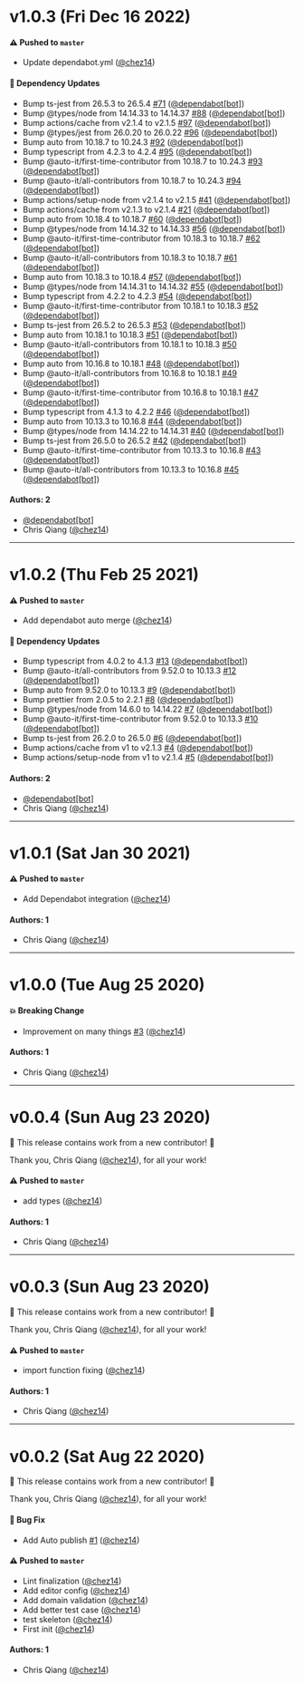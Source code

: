 # v1.0.3 (Fri Dec 16 2022)

#### ⚠️ Pushed to `master`

- Update dependabot.yml ([@chez14](https://github.com/chez14))

#### 🔩 Dependency Updates

- Bump ts-jest from 26.5.3 to 26.5.4 [#71](https://github.com/chez14/node-myanimelist-url-to-id/pull/71) ([@dependabot[bot]](https://github.com/dependabot[bot]))
- Bump @types/node from 14.14.33 to 14.14.37 [#88](https://github.com/chez14/node-myanimelist-url-to-id/pull/88) ([@dependabot[bot]](https://github.com/dependabot[bot]))
- Bump actions/cache from v2.1.4 to v2.1.5 [#97](https://github.com/chez14/node-myanimelist-url-to-id/pull/97) ([@dependabot[bot]](https://github.com/dependabot[bot]))
- Bump @types/jest from 26.0.20 to 26.0.22 [#96](https://github.com/chez14/node-myanimelist-url-to-id/pull/96) ([@dependabot[bot]](https://github.com/dependabot[bot]))
- Bump auto from 10.18.7 to 10.24.3 [#92](https://github.com/chez14/node-myanimelist-url-to-id/pull/92) ([@dependabot[bot]](https://github.com/dependabot[bot]))
- Bump typescript from 4.2.3 to 4.2.4 [#95](https://github.com/chez14/node-myanimelist-url-to-id/pull/95) ([@dependabot[bot]](https://github.com/dependabot[bot]))
- Bump @auto-it/first-time-contributor from 10.18.7 to 10.24.3 [#93](https://github.com/chez14/node-myanimelist-url-to-id/pull/93) ([@dependabot[bot]](https://github.com/dependabot[bot]))
- Bump @auto-it/all-contributors from 10.18.7 to 10.24.3 [#94](https://github.com/chez14/node-myanimelist-url-to-id/pull/94) ([@dependabot[bot]](https://github.com/dependabot[bot]))
- Bump actions/setup-node from v2.1.4 to v2.1.5 [#41](https://github.com/chez14/node-myanimelist-url-to-id/pull/41) ([@dependabot[bot]](https://github.com/dependabot[bot]))
- Bump actions/cache from v2.1.3 to v2.1.4 [#21](https://github.com/chez14/node-myanimelist-url-to-id/pull/21) ([@dependabot[bot]](https://github.com/dependabot[bot]))
- Bump auto from 10.18.4 to 10.18.7 [#60](https://github.com/chez14/node-myanimelist-url-to-id/pull/60) ([@dependabot[bot]](https://github.com/dependabot[bot]))
- Bump @types/node from 14.14.32 to 14.14.33 [#56](https://github.com/chez14/node-myanimelist-url-to-id/pull/56) ([@dependabot[bot]](https://github.com/dependabot[bot]))
- Bump @auto-it/first-time-contributor from 10.18.3 to 10.18.7 [#62](https://github.com/chez14/node-myanimelist-url-to-id/pull/62) ([@dependabot[bot]](https://github.com/dependabot[bot]))
- Bump @auto-it/all-contributors from 10.18.3 to 10.18.7 [#61](https://github.com/chez14/node-myanimelist-url-to-id/pull/61) ([@dependabot[bot]](https://github.com/dependabot[bot]))
- Bump auto from 10.18.3 to 10.18.4 [#57](https://github.com/chez14/node-myanimelist-url-to-id/pull/57) ([@dependabot[bot]](https://github.com/dependabot[bot]))
- Bump @types/node from 14.14.31 to 14.14.32 [#55](https://github.com/chez14/node-myanimelist-url-to-id/pull/55) ([@dependabot[bot]](https://github.com/dependabot[bot]))
- Bump typescript from 4.2.2 to 4.2.3 [#54](https://github.com/chez14/node-myanimelist-url-to-id/pull/54) ([@dependabot[bot]](https://github.com/dependabot[bot]))
- Bump @auto-it/first-time-contributor from 10.18.1 to 10.18.3 [#52](https://github.com/chez14/node-myanimelist-url-to-id/pull/52) ([@dependabot[bot]](https://github.com/dependabot[bot]))
- Bump ts-jest from 26.5.2 to 26.5.3 [#53](https://github.com/chez14/node-myanimelist-url-to-id/pull/53) ([@dependabot[bot]](https://github.com/dependabot[bot]))
- Bump auto from 10.18.1 to 10.18.3 [#51](https://github.com/chez14/node-myanimelist-url-to-id/pull/51) ([@dependabot[bot]](https://github.com/dependabot[bot]))
- Bump @auto-it/all-contributors from 10.18.1 to 10.18.3 [#50](https://github.com/chez14/node-myanimelist-url-to-id/pull/50) ([@dependabot[bot]](https://github.com/dependabot[bot]))
- Bump auto from 10.16.8 to 10.18.1 [#48](https://github.com/chez14/node-myanimelist-url-to-id/pull/48) ([@dependabot[bot]](https://github.com/dependabot[bot]))
- Bump @auto-it/all-contributors from 10.16.8 to 10.18.1 [#49](https://github.com/chez14/node-myanimelist-url-to-id/pull/49) ([@dependabot[bot]](https://github.com/dependabot[bot]))
- Bump @auto-it/first-time-contributor from 10.16.8 to 10.18.1 [#47](https://github.com/chez14/node-myanimelist-url-to-id/pull/47) ([@dependabot[bot]](https://github.com/dependabot[bot]))
- Bump typescript from 4.1.3 to 4.2.2 [#46](https://github.com/chez14/node-myanimelist-url-to-id/pull/46) ([@dependabot[bot]](https://github.com/dependabot[bot]))
- Bump auto from 10.13.3 to 10.16.8 [#44](https://github.com/chez14/node-myanimelist-url-to-id/pull/44) ([@dependabot[bot]](https://github.com/dependabot[bot]))
- Bump @types/node from 14.14.22 to 14.14.31 [#40](https://github.com/chez14/node-myanimelist-url-to-id/pull/40) ([@dependabot[bot]](https://github.com/dependabot[bot]))
- Bump ts-jest from 26.5.0 to 26.5.2 [#42](https://github.com/chez14/node-myanimelist-url-to-id/pull/42) ([@dependabot[bot]](https://github.com/dependabot[bot]))
- Bump @auto-it/first-time-contributor from 10.13.3 to 10.16.8 [#43](https://github.com/chez14/node-myanimelist-url-to-id/pull/43) ([@dependabot[bot]](https://github.com/dependabot[bot]))
- Bump @auto-it/all-contributors from 10.13.3 to 10.16.8 [#45](https://github.com/chez14/node-myanimelist-url-to-id/pull/45) ([@dependabot[bot]](https://github.com/dependabot[bot]))

#### Authors: 2

- [@dependabot[bot]](https://github.com/dependabot[bot])
- Chris Qiang ([@chez14](https://github.com/chez14))

---

# v1.0.2 (Thu Feb 25 2021)

#### ⚠️ Pushed to `master`

- Add dependabot auto merge ([@chez14](https://github.com/chez14))

#### 🔩 Dependency Updates

- Bump typescript from 4.0.2 to 4.1.3 [#13](https://github.com/chez14/node-myanimelist-url-to-id/pull/13) ([@dependabot[bot]](https://github.com/dependabot[bot]))
- Bump @auto-it/all-contributors from 9.52.0 to 10.13.3 [#12](https://github.com/chez14/node-myanimelist-url-to-id/pull/12) ([@dependabot[bot]](https://github.com/dependabot[bot]))
- Bump auto from 9.52.0 to 10.13.3 [#9](https://github.com/chez14/node-myanimelist-url-to-id/pull/9) ([@dependabot[bot]](https://github.com/dependabot[bot]))
- Bump prettier from 2.0.5 to 2.2.1 [#8](https://github.com/chez14/node-myanimelist-url-to-id/pull/8) ([@dependabot[bot]](https://github.com/dependabot[bot]))
- Bump @types/node from 14.6.0 to 14.14.22 [#7](https://github.com/chez14/node-myanimelist-url-to-id/pull/7) ([@dependabot[bot]](https://github.com/dependabot[bot]))
- Bump @auto-it/first-time-contributor from 9.52.0 to 10.13.3 [#10](https://github.com/chez14/node-myanimelist-url-to-id/pull/10) ([@dependabot[bot]](https://github.com/dependabot[bot]))
- Bump ts-jest from 26.2.0 to 26.5.0 [#6](https://github.com/chez14/node-myanimelist-url-to-id/pull/6) ([@dependabot[bot]](https://github.com/dependabot[bot]))
- Bump actions/cache from v1 to v2.1.3 [#4](https://github.com/chez14/node-myanimelist-url-to-id/pull/4) ([@dependabot[bot]](https://github.com/dependabot[bot]))
- Bump actions/setup-node from v1 to v2.1.4 [#5](https://github.com/chez14/node-myanimelist-url-to-id/pull/5) ([@dependabot[bot]](https://github.com/dependabot[bot]))

#### Authors: 2

- [@dependabot[bot]](https://github.com/dependabot[bot])
- Chris Qiang ([@chez14](https://github.com/chez14))

---

# v1.0.1 (Sat Jan 30 2021)

#### ⚠️ Pushed to `master`

- Add Dependabot integration ([@chez14](https://github.com/chez14))

#### Authors: 1

- Chris Qiang ([@chez14](https://github.com/chez14))

---

# v1.0.0 (Tue Aug 25 2020)

#### 💥 Breaking Change

- Improvement on many things [#3](https://github.com/chez14/node-myanimelist-url-to-id/pull/3) ([@chez14](https://github.com/chez14))

#### Authors: 1

- Chris Qiang ([@chez14](https://github.com/chez14))

---

# v0.0.4 (Sun Aug 23 2020)

:tada: This release contains work from a new contributor! :tada:

Thank you, Chris Qiang ([@chez14](https://github.com/chez14)), for all your work!

#### ⚠️ Pushed to `master`

- add types ([@chez14](https://github.com/chez14))

#### Authors: 1

- Chris Qiang ([@chez14](https://github.com/chez14))

---

# v0.0.3 (Sun Aug 23 2020)

:tada: This release contains work from a new contributor! :tada:

Thank you, Chris Qiang ([@chez14](https://github.com/chez14)), for all your work!

#### ⚠️ Pushed to `master`

- import function fixing ([@chez14](https://github.com/chez14))

#### Authors: 1

- Chris Qiang ([@chez14](https://github.com/chez14))

---

# v0.0.2 (Sat Aug 22 2020)

:tada: This release contains work from a new contributor! :tada:

Thank you, Chris Qiang ([@chez14](https://github.com/chez14)), for all your work!

#### 🐛 Bug Fix

- Add Auto publish [#1](https://github.com/chez14/node-myanimelist-url-to-id/pull/1) ([@chez14](https://github.com/chez14))

#### ⚠️ Pushed to `master`

- Lint finalization ([@chez14](https://github.com/chez14))
- Add editor config ([@chez14](https://github.com/chez14))
- Add domain validation ([@chez14](https://github.com/chez14))
- Add better test case ([@chez14](https://github.com/chez14))
- test skeleton ([@chez14](https://github.com/chez14))
- First init ([@chez14](https://github.com/chez14))

#### Authors: 1

- Chris Qiang ([@chez14](https://github.com/chez14))
